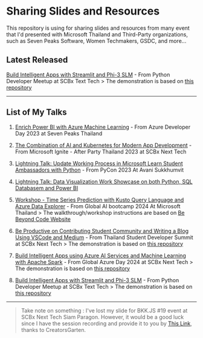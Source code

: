 # Sharing Slides and Resources
This repository is using for sharing slides and resources from many event that I'd presented with Microsoft Thailand and Third-Party organizations, such as Seven Peaks Software, Women Techmakers, GSDC, and more...

## Latest Released

[Build Intelligent Apps with Streamlit and Phi-3 SLM](https://github.com/chrnthnkmutt/sharing_slides/blob/main/08_Phi3_Streamlit.pdf) - From Python Developer Meetup at SCBx Text Tech > The demonstration is based on [this repository](https://github.com/chrnthnkmutt/phi3_experiment)

-----------------------------------
## List of My Talks

1. [Enrich Power BI with Azure Machine Learning](https://github.com/chrnthnkmutt/sharing_slides/blob/main/01_AML_PowerBI.pdf) - From Azure Developer Day 2023 at Seven Peaks Thailand

2. [The Combination of AI and Kubernetes for Modern App Development](https://github.com/chrnthnkmutt/sharing_slides/blob/main/02_AI_and_K8s.pdf) - From Microsoft Ignite - After Party Thailand 2023 at SCBx Next Tech

3. [Lightning Talk: Update Working Process in Microsoft Learn Student Ambassadors with Python](https://github.com/chrnthnkmutt/sharing_slides/blob/main/03_LightningTalk_PyCon23.pdf) - From PyCon 2023 At Avani Sukkhumvit

4. [Lightning Talk: Data Visualization Work Showcase on both Python, SQL Databasem and Power BI](https://github.com/chrnthnkmutt/sharing_slides/blob/main/04_LightningTalk_DataVizJan2024.pdf)

5. [Workshop - Time Series Prediction with Kusto Query Language and Azure Data Explorer](https://github.com/chrnthnkmutt/sharing_slides/blob/main/05_globalAI_timeseries.pdf) - From Global AI bootcamp 2024 At Microsoft Thailand > The walkthrough/workshop instructions are based on [Be Beyond Code Website](https://bebeyondcode.vercel.app/posts/timeseries-adx1)

6. [Be Productive on Contributing Student Community and Writing a Blog Using VSCode and Medium](https://github.com/chrnthnkmutt/sharing_slides/blob/main/06_StudentSummit_BlogContrb.pdf) - From Thailand Student Developer Summit at SCBx Next Tech > The demonstration is based on [this repository](https://github.com/chrnthnkmutt/bebeyondcode)

7. [Build Intelligent Apps using Azure AI Services and Machine Learning with Apache Spark](https://github.com/chrnthnkmutt/sharing_slides/blob/main/07_IntelligentApp_AzureAI.pdf) - From Global Azure Day 2024 at SCBx Next Tech > The demonstration is based on [this repository](https://github.com/Azure-Samples/Synapse/blob/main/MachineLearning/Tutorial%20-%20Cognitive%20Service.ipynb)

8. [Build Intelligent Apps with Streamlit and Phi-3 SLM](https://github.com/chrnthnkmutt/sharing_slides/blob/main/08_Phi3_Streamlit.pdf) - From Python Developer Meetup at SCBx Text Tech > The demonstration is based on [this repository](https://github.com/chrnthnkmutt/phi3_experiment)

-----------------------------------

> Take note on something : I've lost my slide for BKK.JS #19 event at SCBx Next Tech Siam Paragon. However, it would be a good luck since I have the session recording and provide it to you by [This Link](https://www.youtube.com/watch?v=HiChHH_MhQI), thanks to CreatorsGarten.
